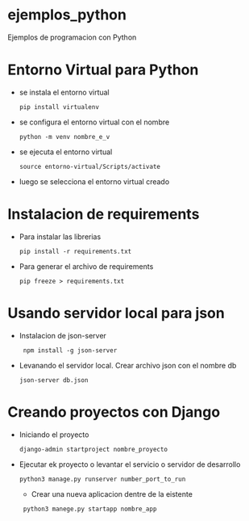 # ejemplos_python

Ejemplos de programacion con Python

# Entorno Virtual para Python

- se instala el entorno virtual

    ```
    pip install virtualenv
    ```

- se configura el entorno virtual con el nombre

    ```
    python -m venv nombre_e_v
    ```

- se ejecuta el entorno virtual

    ```
    source entorno-virtual/Scripts/activate
    ```

- luego se selecciona el entorno virtual creado

# Instalacion de requirements
- Para instalar las librerias
    ```
    pip install -r requirements.txt
    ```
- Para generar el archivo de requirements
    ```
    pip freeze > requirements.txt
    ```

# Usando servidor local para json
- Instalacion de json-server
  ```
   npm install -g json-server
  ```
- Levanando el servidor local. Crear archivo json con el nombre db
  ```
  json-server db.json
  ```

# Creando proyectos con Django
- Iniciando el proyecto
  ```
  django-admin startproject nombre_proyecto
  ```
- Ejecutar ek proyecto o levantar el servicio o servidor de desarrollo
  ```
  python3 manage.py runserver number_port_to_run
  ```
  - Crear una nueva aplicacion dentre de la eistente
  ```
   python3 manege.py startapp nombre_app
  ```

